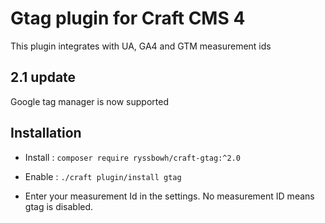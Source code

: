 # Gtag plugin for Craft CMS 4

This plugin integrates with UA, GA4 and GTM measurement ids

## 2.1 update

Google tag manager is now supported

## Installation

- Install : `composer require ryssbowh/craft-gtag:^2.0`

- Enable : `./craft plugin/install gtag`

- Enter your measurement Id in the settings. No measurement ID means gtag is disabled.